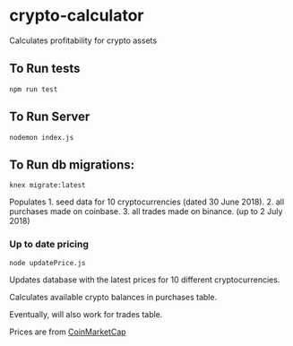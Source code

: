 # crypto-calculator
Calculates profitability for crypto assets

## To Run tests
`npm run test`

## To Run Server
`nodemon index.js`

## To Run db migrations:
`knex migrate:latest`

Populates 1. seed data for 10 cryptocurrencies (dated 30 June 2018).
          2. all purchases made on coinbase.
          3. all trades made on binance.  (up to 2 July 2018)

### Up to date pricing
`node updatePrice.js`

Updates database with the latest prices for 10 different cryptocurrencies.

Calculates available crypto balances in purchases table.

Eventually, will also work for trades table.

Prices are from [CoinMarketCap](https://coinmarketcap.com/)
